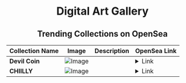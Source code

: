 <div align="center">

# Digital Art Gallery

## Trending Collections on OpenSea

| Collection Name                       | Image                                                                                     | Description                       | OpenSea Link                                                                                          |
|---------------------------------------|-------------------------------------------------------------------------------------------|-----------------------------------|--------------------------------------------------------------------------------------------------------|
| **Devil Coin** | ![Image](https://i.seadn.io/s/raw/files/12c26dd6f35b8dd52ea3c8c342a6a353.jpg?w=500&auto=format?w=200&auto=format) |  | <details><summary>Link</summary>[Devil Coin](https://opensea.io/collection/devil-coin)</details> |
| **CHIILLY** | ![Image](https://i.seadn.io/s/raw/files/9aaf8e93ce1a148c6b76fd932f961a7a.png?w=500&auto=format?w=200&auto=format) |  | <details><summary>Link</summary>[CHIILLY](https://opensea.io/collection/chiilly)</details> |

</div>